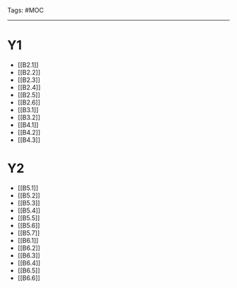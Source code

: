 Tags: #MOC 

---
# Y1
- [[B2.1]]
- [[B2.2]]
- [[B2.3]]
- [[B2.4]]
- [[B2.5]]
- [[B2.6]]
- [[B3.1]]
- [[B3.2]]
- [[B4.1]]
- [[B4.2]]
- [[B4.3]]

# Y2
- [[B5.1]]
- [[B5.2]]
- [[B5.3]]
- [[B5.4]]
- [[B5.5]]
- [[B5.6]]
- [[B5.7]]
- [[B6.1]]
- [[B6.2]]
- [[B6.3]]
- [[B6.4]]
- [[B6.5]]
- [[B6.6]]